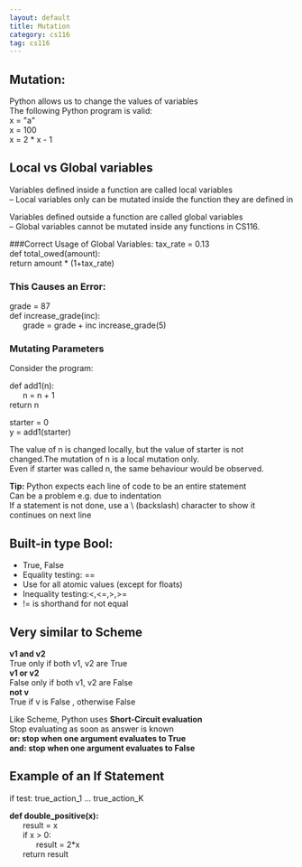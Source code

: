 ```yaml
---
layout: default
title: Mutation
category: cs116
tag: cs116
---
```


## Mutation:  
Python allows us to change the values of variables  
The following Python program is valid:  
x = "a"  
x = 100  
x = 2 * x - 1  

## Local vs Global variables  
Variables defined inside a function are called
local variables  
– Local variables only can be mutated inside the
function they are defined in  

Variables defined outside a function are called
global variables  
– Global variables cannot be mutated inside any
functions in CS116.  

###Correct Usage of Global Variables:
tax_rate = 0.13  
def total_owed(amount):  
    return amount * (1+tax_rate)  

### This Causes an Error:
grade = 87   
def increase_grade(inc):  
&nbsp;&nbsp;&nbsp;&nbsp;&nbsp;&nbsp;grade = grade + inc
increase_grade(5)  

### Mutating Parameters
Consider the program:  

def add1(n):  
&nbsp;&nbsp;&nbsp;&nbsp;&nbsp;&nbsp;n = n + 1  
return n  


starter = 0  
y = add1(starter)  


The value of n is changed locally, but the value of starter is not changed.The mutation of n is a local mutation only.  
Even if starter was called n, the same behaviour would be observed.  

**Tip:**
Python expects each line of code to be an entire statement  
Can be a problem e.g. due to indentation  
If a statement is not done, use a \\ (backslash) character to show it continues on next line  

## Built-in type Bool:
- True, False
- Equality testing: ==
- Use for all atomic values (except for floats)
- Inequality testing:<,<=,>,>=
- != is shorthand for not equal

## Very similar to Scheme
**v1 and v2**  
True only if both v1, v2 are True  
**v1 or v2**  
False only if both v1, v2 are False  
**not v**  
True if v is False , otherwise False  

Like Scheme, Python uses **Short-Circuit evaluation**  
Stop evaluating as soon as answer is known  
**or: stop when one argument evaluates to True**  
**and: stop when one argument evaluates to False**  

## Example of an If Statement

if test: true_action_1 ... true_action_K  

**def double_positive(x):**  
&nbsp;&nbsp;&nbsp;&nbsp;&nbsp;&nbsp;result = x  
&nbsp;&nbsp;&nbsp;&nbsp;&nbsp;&nbsp;if x > 0:  
&nbsp;&nbsp;&nbsp;&nbsp;&nbsp;&nbsp;&nbsp;&nbsp;&nbsp;&nbsp;&nbsp;&nbsp;result = 2*x  
&nbsp;&nbsp;&nbsp;&nbsp;&nbsp;&nbsp;return result  
